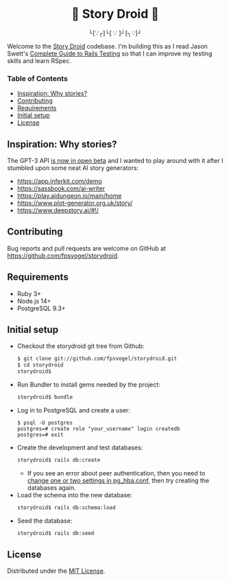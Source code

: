 <h1 align="center">🤖 Story Droid 🤖</h1>
<p align="center">└[∵┌]└[ ∵ ]┘[┐∵]┘</p>

Welcome to the [Story Droid](https://storydroid.herokuapp.com/) codebase. I'm building this as I read Jason Swett's [Complete Guide to Rails Testing](https://www.codewithjason.com/complete-guide-to-rails-testing/) so that I can improve my testing skills and learn RSpec.

### Table of Contents

- [Inspiration: Why stories?](#inspiration-why-stories)
- [Contributing](#contributing)
- [Requirements](#requirements)
- [Initial setup](#initial-setup)
- [License](#license)

## Inspiration: Why stories?

The GPT-3 API [is now in open beta](https://beta.openai.com) and I wanted to play around with it after I stumbled upon some neat AI story generators:

- https://app.inferkit.com/demo
- https://sassbook.com/ai-writer
- https://play.aidungeon.io/main/home
- https://www.plot-generator.org.uk/story/
- https://www.deepstory.ai/#!/

## Contributing

Bug reports and pull requests are welcome on GitHub at https://github.com/fpsvogel/storydroid.

## Requirements

- Ruby 3+
- Node.js 14+
- PostgreSQL 9.3+

## Initial setup

- Checkout the storydroid git tree from Github:
    ```sh
    $ git clone git://github.com/fpsvogel/storydroid.git
    $ cd storydroid
    storydroid$
    ```
- Run Bundler to install gems needed by the project:
    ```sh
    storydroid$ bundle
    ```
- Log in to PostgreSQL and create a user:
    ```
    $ psql -U postgres
    postgres=# create role "your_username" login createdb
    postgres=# exit
    ```
- Create the development and test databases:
    ```sh
    storydroid$ rails db:create
    ```
  - If you see an error about peer authentication, then you need to [change one or two settings in pg_hba.conf](https://stackoverflow.com/questions/18664074/getting-error-peer-authentication-failed-for-user-postgres-when-trying-to-ge), then try creating the databases again.
- Load the schema into the new database:
    ```sh
    storydroid$ rails db:schema:load
    ```
- Seed the database:
    ```sh
    storydroid$ rails db:seed
    ```

## License

Distributed under the [MIT License](https://opensource.org/licenses/MIT).

